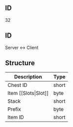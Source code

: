 ## ID
32

## ID
Server <-> Client

## Structure
| Description          | Type  |
|----------------------|-------|
| Chest ID             | short |
| Item [[Slots\|Slot]] | byte  |
| Stack                | short |
| Prefix               | byte  |
| Item ID              | short |